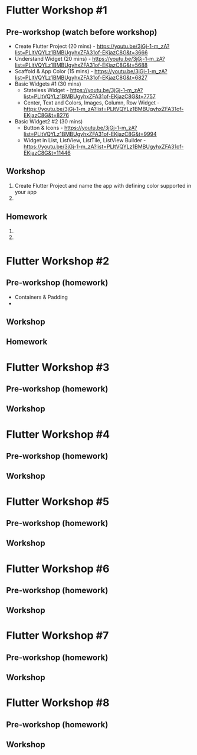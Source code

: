 # Flutter Workshop #1

## Pre-workshop (watch before workshop)
* Create Flutter Project (20 mins) - https://youtu.be/3jGj-1-m_zA?list=PLltVQYLz1BMBUgyhxZFA31of-EKjazC8G&t=3666 
* Understand Widget (20 mins) - https://youtu.be/3jGj-1-m_zA?list=PLltVQYLz1BMBUgyhxZFA31of-EKjazC8G&t=5688
* Scaffold & App Color (15 mins) - https://youtu.be/3jGj-1-m_zA?list=PLltVQYLz1BMBUgyhxZFA31of-EKjazC8G&t=6827
* Basic Widgets #1 (30 mins)
  * Stateless Widget - https://youtu.be/3jGj-1-m_zA?list=PLltVQYLz1BMBUgyhxZFA31of-EKjazC8G&t=7757
  * Center, Text and Colors, Images, Column, Row Widget - https://youtu.be/3jGj-1-m_zA?list=PLltVQYLz1BMBUgyhxZFA31of-EKjazC8G&t=8276
* Basic Widget2 #2 (30 mins)  
  * Button & Icons - https://youtu.be/3jGj-1-m_zA?list=PLltVQYLz1BMBUgyhxZFA31of-EKjazC8G&t=9994
  * Widget in List, ListView, ListTile, ListView Builder - https://youtu.be/3jGj-1-m_zA?list=PLltVQYLz1BMBUgyhxZFA31of-EKjazC8G&t=11446


## Workshop
1. Create Flutter Project and name the app with defining color supported in your app
2. 

## Homework
1.
2.

# Flutter Workshop #2

## Pre-workshop (homework)
* Containers & Padding 
* 
## Workshop

## Homework

# Flutter Workshop #3

## Pre-workshop (homework)

## Workshop

# Flutter Workshop #4

## Pre-workshop (homework)

## Workshop

# Flutter Workshop #5

## Pre-workshop (homework)

## Workshop

# Flutter Workshop #6

## Pre-workshop (homework)

## Workshop

# Flutter Workshop #7

## Pre-workshop (homework)

## Workshop

# Flutter Workshop #8

## Pre-workshop (homework)

## Workshop

